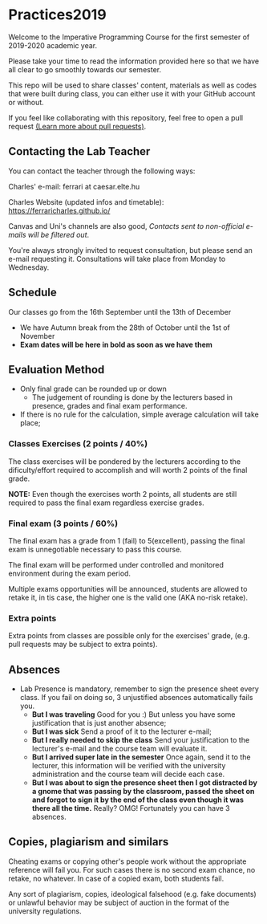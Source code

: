 # Practices2019

Welcome to the Imperative Programming Course for the first semester of 2019-2020 academic year.

Please take your time to read the information provided here so that we have all clear to go smoothly towards our semester.

This repo will be used to share classes' content, materials as well as codes that were built during class, you can either use it with your GitHub account or without.

If you feel like collaborating with this repository, feel free to open a pull request [(Learn more about pull requests)](https://help.github.com/en/articles/creating-a-pull-request-from-a-fork).

## Contacting the Lab Teacher

You can contact the teacher through the following ways:

Charles' e-mail: ferrari at caesar.elte.hu

Charles Website (updated infos and timetable): https://ferraricharles.github.io/

Canvas and Uni's channels are also good, *Contacts sent to non-official e-mails will be filtered out*.

You're always strongly invited to request consultation, but please send an e-mail requesting it. Consultations will take place from Monday to Wednesday.

## Schedule
Our classes go from the 16th September until the 13th of December

* We have Autumn break from the 28th of October until the 1st of November
* **Exam dates will be here in bold as soon as we have them**

## Evaluation Method
* Only final grade can be rounded up or down
  * The judgement of rounding is done by the lecturers based in presence, grades and final exam performance.
* If there is no rule for the calculation, simple average calculation will take place;


### Classes Exercises (2 points / 40%)
The class exercises will be pondered by the lecturers according to the dificulty/effort required to accomplish and will worth 2 points of the final grade.

**NOTE:** Even though the exercises worth 2 points, all students are still required to pass the final exam regardless exercise grades.

### Final exam (3 points / 60%)
The final exam has a grade from 1 (fail) to 5(excellent), passing the final exam is unnegotiable necessary to pass this course.

The final exam will be performed under controlled and monitored environment during the exam period.

Multiple exams opportunities will be announced, students are allowed to retake it, in tis case, the higher one is the valid one (AKA no-risk retake).

### Extra points
Extra points from classes are possible only for the exercises' grade, (e.g. pull requests may be subject to extra points).


## Absences

* Lab Presence is mandatory, remember to sign the presence sheet every class. If you fail on doing so, 3 unjustified absences automatically fails you.
  * **But I was traveling** Good for you :) But unless you have some justification that is just another absence;
  * **But I was sick** Send a proof of it to the lecturer e-mail;
  * **But I really needed to skip the class** Send your justification to the lecturer's e-mail and the course team will evaluate it.
  * **But I arrived super late in the semester** Once again, send it to the lecturer, this information will be verified with the university administration and the course team will decide each case.
  * **But I was about to sign the presence sheet then I got distracted by a gnome that was passing by the classroom, passed the sheet on and forgot to sign it by the end of the class even though it was there all the time.** Really? OMG! Fortunately you can have 3 absences.


## Copies, plagiarism and similars
Cheating exams or copying other's people work without the appropriate reference will fail you. For such cases there is no second exam chance, no retake, no whatever. In case of a copied exam, both students fail.

Any sort of plagiarism, copies, ideological falsehood (e.g. fake documents)  or unlawful behavior may be subject of auction in the format of the university regulations.
